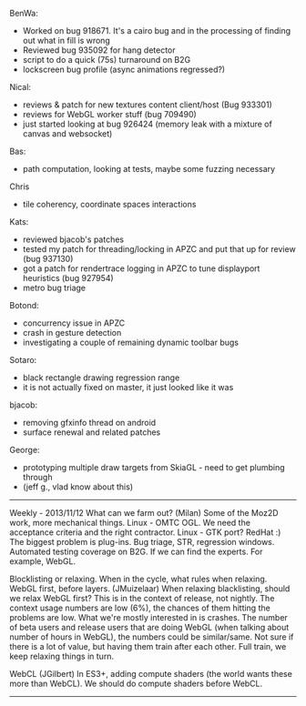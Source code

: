 BenWa:
* Worked on bug 918671. It's a cairo bug and in the processing of finding out what in fill is wrong
* Reviewed bug 935092 for hang detector
* script to do a quick (75s) turnaround on B2G
* lockscreen bug profile (async animations regressed?)

Nical:
* reviews & patch for new textures content client/host (Bug 933301)
* reviews for WebGL worker stuff (bug 709490)
* just started looking at bug 926424 (memory leak with a mixture of canvas and websocket)

Bas:
* path computation, looking at tests, maybe some fuzzing necessary

Chris
* tile coherency, coordinate spaces interactions

Kats:
* reviewed bjacob's patches
* tested my patch for threading/locking in APZC and put that up for review (bug 937130)
* got a patch for rendertrace logging in APZC to tune displayport heuristics (bug 927954)
* metro bug triage

Botond:
* concurrency issue in APZC
* crash in gesture detection
* investigating a couple of remaining dynamic toolbar bugs

Sotaro:
* black rectangle drawing regression range
* it is not actually fixed on master, it just looked like it was

bjacob:
* removing gfxinfo thread on android
* surface renewal and related patches

George:
* prototyping multiple draw targets from SkiaGL - need to get plumbing through
* (jeff g., vlad know about this)

________________


Weekly - 2013/11/12
What can we farm out? (Milan)
Some of the Moz2D work, more mechanical things.
Linux - OMTC OGL.  We need the acceptance criteria and the right contractor.
Linux - GTK port?  RedHat :)  The biggest problem is plug-ins.
Bug triage, STR, regression windows.
Automated testing coverage on B2G.  If we can find the experts.  For example, WebGL.




Blocklisting or relaxing.  When in the cycle, what rules when relaxing.  WebGL first, before layers. (JMuizelaar)
When relaxing blacklisting, should we relax WebGL first? This is in the context of release, not nightly. The context usage numbers are low (6%), the chances of them hitting the problems are low.  What we're mostly interested in is crashes.  The number of beta users and release users that are doing WebGL (when talking about number of hours in WebGL), the numbers could be similar/same.
Not sure if there is a lot of value, but having them train after each other.  Full train, we keep relaxing things in turn.


WebCL (JGilbert)
In ES3+, adding compute shaders (the world wants these more than WebCL).  We should do compute shaders before WebCL.




________________


